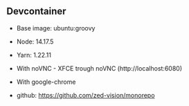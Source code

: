 ## Devcontainer

- Base image: ubuntu:groovy
- Node: 14.17.5
- Yarn: 1.22.11
- With noVNC - XFCE trough noVNC (http://localhost:6080)
- With google-chrome

- github: https://github.com/zed-vision/monorepo
